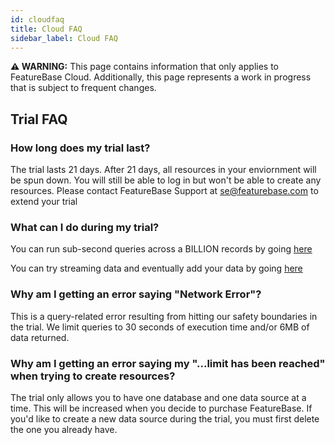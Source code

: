 ```yaml
---
id: cloudfaq
title: Cloud FAQ
sidebar_label: Cloud FAQ
---
```


 **⚠ WARNING:** This page contains information that only applies to FeatureBase Cloud. Additionally, this page represents a work in progress that is subject to frequent changes.

## Trial FAQ

### How long does my trial last?

The trial lasts 21 days. After 21 days, all resources in your enviornment will be spun down. You will still be able to log in but won't be able to create any resources. Please contact FeatureBase Support at [se@featurebase.com](mailto:se@featurebase.com) to extend your trial

### What can I do during my trial?

You can run sub-second queries across a BILLION records by going [here](/cloud/cloud)

You can try streaming data and eventually add your data by going [here](/cloud/cloud-data-ingestion/streaming/tutorials/cloudquickstart)

### Why am I getting an error saying "Network Error"?

This is a query-related error resulting from hitting our safety boundaries in the trial. We limit queries to 30 seconds of execution time and/or 6MB of data returned.

### Why am I getting an error saying my "...limit has been reached" when trying to create resources?

The trial only allows you to have one database and one data source at a time. This will be increased when you decide to purchase FeatureBase. If you'd like to create a new data source during the trial, you must first delete the one you already have.
